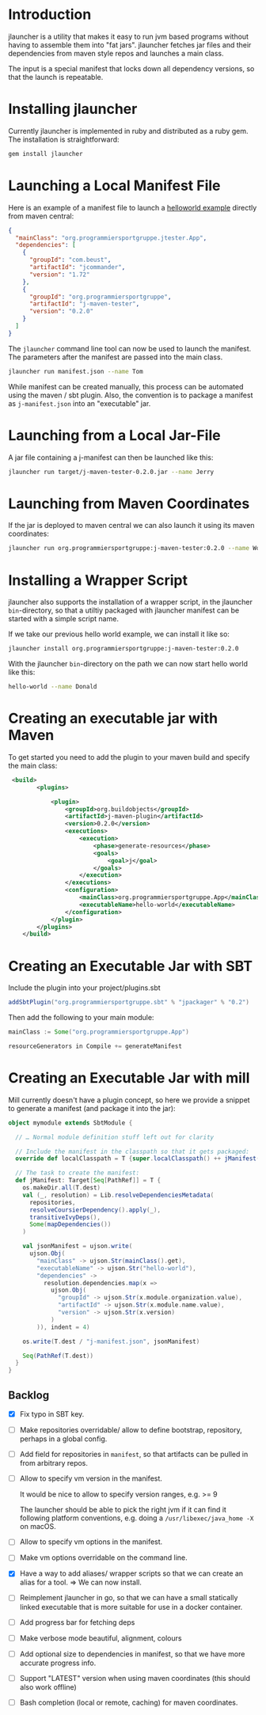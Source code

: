 # Introduction

jlauncher is a utility that makes it easy to run jvm based programs without having to assemble them
into "fat jars". jlauncher fetches jar files and their dependencies from maven style repos and launches a main class.

The input is a special manifest that locks down all dependency versions, so that the launch is repeatable.

# Installing jlauncher

Currently jlauncher is implemented in ruby and distributed as a ruby gem. The installation is straightforward:

```bash
gem install jlauncher
```

# Launching a Local Manifest File

Here is an example of a manifest file to launch a [helloworld example](maven-example/src/main/java/org/programmiersportgruppe/jtester/App.java)
directly from maven central:

```json
{
  "mainClass": "org.programmiersportgruppe.jtester.App",
  "dependencies": [
    {
      "groupId": "com.beust",
      "artifactId": "jcommander",
      "version": "1.72"
    },
    {
      "groupId": "org.programmiersportgruppe",
      "artifactId": "j-maven-tester",
      "version": "0.2.0"
    }
  ]
}
```

The `jlauncher` command line tool can now be used to launch the manifest. The parameters after the manifest are
passed into the main class.

```bash
jlauncher run manifest.json --name Tom
```

While manifest can be created manually,
this process can be automated using the maven / sbt plugin. Also,
the convention is to package a manifest as `j-manifest.json` into an 
"executable" jar.

# Launching from a Local Jar-File

A jar file containing a j-manifest can then be launched like this:

```bash
jlauncher run target/j-maven-tester-0.2.0.jar --name Jerry
```

# Launching from Maven Coordinates

If the jar is deployed to maven central we can also launch it using its maven coordinates:

```bash
jlauncher run org.programmiersportgruppe:j-maven-tester:0.2.0 --name World
```

# Installing a Wrapper Script

jlauncher also supports the installation of a wrapper script,
in the jlauncher `bin`-directory, so that a utiltiy packaged
with jlauncher manifest can be started with a simple script name.

If we take our previous hello world example, we can install it 
like so:

```bash
jlauncher install org.programmiersportgruppe:j-maven-tester:0.2.0
```
 
With the jlauncher `bin`-directory on the path we can now start
hello world like this:

```bash
hello-world --name Donald
```

# Creating an executable jar with Maven

To get started you need to add the plugin to your maven build and specify the main class:

```xml
 <build>
        <plugins>

            <plugin>
                <groupId>org.buildobjects</groupId>
                <artifactId>j-maven-plugin</artifactId>
                <version>0.2.0</version>
                <executions>
                    <execution>
                        <phase>generate-resources</phase>
                        <goals>
                            <goal>j</goal>
                        </goals>
                    </execution>
                </executions>
                <configuration>
                    <mainClass>org.programmiersportgruppe.App</mainClass>
                    <executableName>hello-world</executableName>
                </configuration>
            </plugin>
        </plugins>
    </build>
```

# Creating an Executable Jar with SBT

Include the plugin into your project/plugins.sbt

```scala
addSbtPlugin("org.programmiersportgruppe.sbt" % "jpackager" % "0.2")
```

Then add the following to your main module:

```scala
mainClass := Some("org.programmiersportgruppe.App")

resourceGenerators in Compile += generateManifest
```

# Creating an Executable Jar with mill

Mill currently doesn't have a plugin concept, so here we provide a snippet to generate a manifest (and package it
into the jar):

```scala
object mymodule extends SbtModule {

  // … Normal module definition stuff left out for clarity

  // Include the manifest in the classpath so that it gets packaged:
  override def localClasspath = T {super.localClasspath() ++ jManifest()}

  // The task to create the manifest:
  def jManifest: Target[Seq[PathRef]] = T {
    os.makeDir.all(T.dest)
    val (_, resolution) = Lib.resolveDependenciesMetadata(
      repositories,
      resolveCoursierDependency().apply(_),
      transitiveIvyDeps(),
      Some(mapDependencies())
    )

    val jsonManifest = ujson.write(
      ujson.Obj(
        "mainClass" -> ujson.Str(mainClass().get),
        "executableName" -> ujson.Str("hello-world"),
        "dependencies" ->
          resolution.dependencies.map(x =>
            ujson.Obj(
              "groupId" -> ujson.Str(x.module.organization.value),
              "artifactId" -> ujson.Str(x.module.name.value),
              "version" -> ujson.Str(x.version)
            )
        )), indent = 4)

    os.write(T.dest / "j-manifest.json", jsonManifest)

    Seq(PathRef(T.dest))
  }
}
```

## Backlog

- [x] Fix typo in SBT key.
- [ ] Make repositories overridable/ allow to define bootstrap,
      repository, perhaps in a global config.
- [ ] Add field for repositories in `manifest`, so that
      artifacts can be pulled in from arbitrary repos.
- [ ] Allow to specify vm version in the manifest.

  It would be nice to allow to specify version ranges, e.g. >= 9

  The launcher should be able to pick the right jvm if it can find
  it following platform conventions, e.g. doing a `/usr/libexec/java_home -X` on macOS.

- [ ] Allow to specify vm options in the manifest.
- [ ] Make vm options overridable on the command line.
- [X] Have a way to add aliases/ wrapper scripts so that we can create an alias for a tool.
      => We can now install.
- [ ] Reimplement jlauncher in go, so that we can have a small statically linked executable that is
      more suitable for use in a docker container.
- [ ] Add progress bar for fetching deps
- [ ] Make verbose mode beautiful, alignment, colours
- [ ] Add optional size to dependencies in manifest, so that we have more accurate progress info.
- [ ] Support "LATEST" version when using maven coordinates (this should also work offline)
- [ ] Bash completion (local or remote, caching) for maven coordinates.
